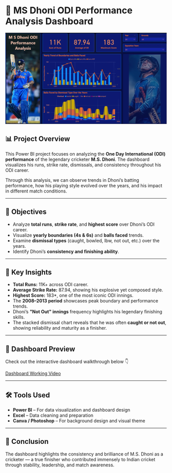 # 🏏 MS Dhoni ODI Performance Analysis Dashboard

![Dhoni Dashboard](Dhoni.png)

## 📊 Project Overview
This Power BI project focuses on analyzing the **One Day International (ODI) performance** of the legendary cricketer **M.S. Dhoni**. The dashboard visualizes his runs, strike rate, dismissals, and consistency throughout his ODI career.

Through this analysis, we can observe trends in Dhoni’s batting performance, how his playing style evolved over the years, and his impact in different match conditions.

---

## 🎯 Objectives
- Analyze **total runs**, **strike rate**, and **highest score** over Dhoni’s ODI career.  
- Visualize **yearly boundaries (4s & 6s)** and **balls faced** trends.  
- Examine **dismissal types** (caught, bowled, lbw, not out, etc.) over the years.  
- Identify Dhoni’s **consistency and finishing ability**.

---

## 🧠 Key Insights
- **Total Runs:** 11K+ across ODI career.  
- **Average Strike Rate:** 87.94, showing his explosive yet composed style.  
- **Highest Score:** 183*, one of the most iconic ODI innings.  
- The **2008–2013 period** showcases peak boundary and performance trends.  
- Dhoni’s **"Not Out" innings** frequency highlights his legendary finishing skills.  
- The stacked dismissal chart reveals that he was often **caught or not out**, showing reliability and maturity as a finisher.

---

## 🎥 Dashboard Preview
Check out the interactive dashboard walkthrough below 👇

[Dashboard Working Video](https://github.com/Gayathri1003/MS-Dhoni-ODI-Stats/blob/main/Dhoni.mp4)

---

## 🛠️ Tools Used
- **Power BI** – For data visualization and dashboard design  
- **Excel** – Data cleaning and preparation  
- **Canva / Photoshop** – For background design and visual theme  

---

## 🏁 Conclusion
The dashboard highlights the consistency and brilliance of M.S. Dhoni as a cricketer — a true finisher who contributed immensely to Indian cricket through stability, leadership, and match awareness.
